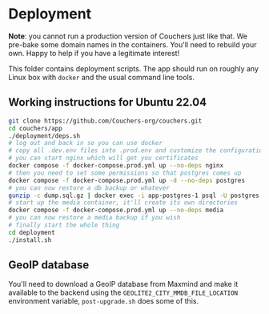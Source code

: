 # Deployment

**Note**: you cannot run a production version of Couchers just like that. We pre-bake some domain names in the containers. You'll need to rebuild your own. Happy to help if you have a legitimate interest!

This folder contains deployment scripts. The app should run on roughly any Linux box with `docker` and the usual command line tools.

## Working instructions for Ubuntu 22.04

```sh
git clone https://github.com/Couchers-org/couchers.git
cd couchers/app
./deployment/deps.sh
# log out and back in so you can use docker
# copy all .dev.env files into .prod.env and customize the configuration
# you can start nginx which will get you certificates
docker compose -f docker-compose.prod.yml up --no-deps nginx
# then you need to set some permissions so that postgres comes up
docker compose -f docker-compose.prod.yml up -d --no-deps postgres
# you can now restore a db backup or whatever
gunzip -c dump.sql.gz | docker exec -i app-postgres-1 psql -U postgres | tee restore.log
# start up the media container, it'll create its own directories
docker compose -f docker-compose.prod.yml up --no-deps media
# you can now restore a media backup if you wish
# finally start the whole thing
cd deployment
./install.sh
```

## GeoIP database

You'll need to download a GeoIP database from Maxmind and make it available to the backend using the `GEOLITE2_CITY_MMDB_FILE_LOCATION` environment variable, `post-upgrade.sh` does some of this.
